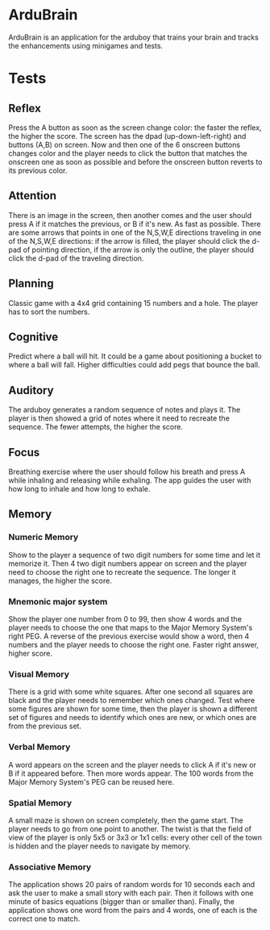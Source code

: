 # ArduBrain
ArduBrain is an application for the arduboy that trains your brain and tracks the enhancements using minigames and tests.

# Tests

## Reflex
Press the A button as soon as the screen change color: the faster the reflex, the higher the score.
The screen has the dpad (up-down-left-right) and buttons (A,B) on screen. Now and then one of the 6 onscreen buttons changes color and the player needs to click the button that matches the onscreen one as soon as possible and before the onscreen button reverts to its previous color.

## Attention
There is an image in the screen, then another comes and the user should press A if it matches the previous, or B if it's new. As fast as possible.
There are some arrows that points in one of the N,S,W,E directions traveling in one of the N,S,W,E directions: if the arrow is filled, the player should click the d-pad of pointing direction, if the arrow is only the outline, the player should click the d-pad of the traveling direction.

## Planning
Classic game with a 4x4 grid containing 15 numbers and a hole. The player has to sort the numbers.

## Cognitive
Predict where a ball will hit. It could be a game about positioning a bucket to where a ball will fall. Higher difficulties could add pegs that bounce the ball.

## Auditory
The arduboy generates a random sequence of notes and plays it. The player is then showed a grid of notes where it need to recreate the sequence. The fewer attempts, the higher the score.

## Focus
Breathing exercise where the user should follow his breath and press A while inhaling and releasing while exhaling. The app guides the user with how long to inhale and how long to exhale.

## Memory

### Numeric Memory
Show to the player a sequence of two digit numbers for some time and let it memorize it.
Then 4 two digit numbers appear on screen and the player need to choose the right one to recreate the sequence.
The longer it manages, the higher the score.

### Mnemonic major system
Show the player one number from 0 to 99, then show 4 words and the player needs to choose the one that maps to the Major Memory System's right PEG.
A reverse of the previous exercise would show a word, then 4 numbers and the player needs to choose the right one.
Faster right answer, higher score.

### Visual Memory
There is a grid with some white squares. After one second all squares are black and the player needs to remember which ones changed.
Test where some figures are shown for some time, then the player is shown a different set of figures and needs to identify which ones are new, or which ones are from the previous set.

### Verbal Memory
A word appears on the screen and the player needs to click A if it's new or B if it appeared before. Then more words appear. The 100 words from the Major Memory System's PEG can be reused here.

### Spatial Memory
A small maze is shown on screen completely, then the game start. The player needs to go from one point to another. The twist is that the field of view of the player is only 5x5 or 3x3 or 1x1 cells: every other cell of the town is hidden and the player needs to navigate by memory.

### Associative Memory
The application shows 20 pairs of random words for 10 seconds each and ask the user to make a small story with each pair. Then it follows with one minute of basics equations (bigger than or smaller than). Finally, the application shows one word from the pairs and 4 words, one of each is the correct one to match.

